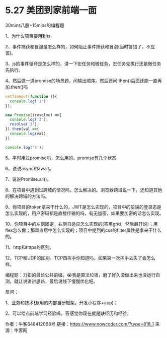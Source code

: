 # 5.27 美团到家前端一面

30mins八股+15mins的编程题

1、为什么项目要用到ts

2、事件捕获和冒泡是怎么样的，如何阻止事件捕获和冒泡(当时答错了，不应该)。

3、js的事件循环是怎么样的，讲一下宏任务和微任务，宏任务先执行还是微任务先执行。

4、然后做一道promise的场景题，问输出顺序。然后还问.then()后面还能一直再加.then()吗

```js
setTimeout(function (){
  console.log('1')
});

new Promise((resolve) =>{
  console.log('2');
  resolve('3');
}).then(val =>{
  console.log(val);
})

console.log('4');
```

5、平时用过promise吗，怎么用的。promise有几个状态

6、说说async和await。

7、说说Promise.all()。

8、在项目中遇到过跨域的情况吗，怎么解决的。浏览器跨域说一下，还知道其他的解决跨域的方法吗。

9、你项目的token拿来干什么的，JWT是怎么实现的，项目中的前端的登录态是怎么实现的，用户密码都是直接传输的吗，有无加密，如果要加密的话怎么实现。

10、你项目中的左侧固定，右侧自适应怎么实现的(答用grid，然后展开说)；用flex怎么做；那垂直居中怎么实现的；项目中提到的css的filter属性是拿来干什么的。

11、http和https的区别。

12、TCP和UDP的区别。TCP四挥手你知道吗，如果第一次挥手丢失了会怎么样。

编程题：力扣的最长公共前缀。😭我是算法垃圾，磨了好久没做出来也没运行自测，就让说讲讲思路，最后说线下慢慢优化吧。

反问：

1、业务和技术栈(用的内部自研框架，开发小程序+app)；

2、可以给点前端学习经验吗，答感觉你现在就是缺经历和经验。



作者：牛客648412068号
链接：https://www.nowcoder.com/?type=818_1
来源：牛客网